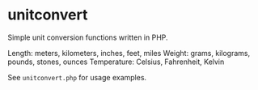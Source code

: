 # unitconvert
Simple unit conversion functions written in PHP.

Length: meters, kilometers, inches, feet, miles
Weight: grams, kilograms, pounds, stones, ounces
Temperature: Celsius, Fahrenheit, Kelvin

See `unitconvert.php` for usage examples.
